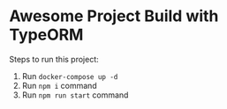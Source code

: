 # Awesome Project Build with TypeORM

Steps to run this project:

1. Run `docker-compose up -d`
2. Run `npm i` command
3. Run `npm run start` command
